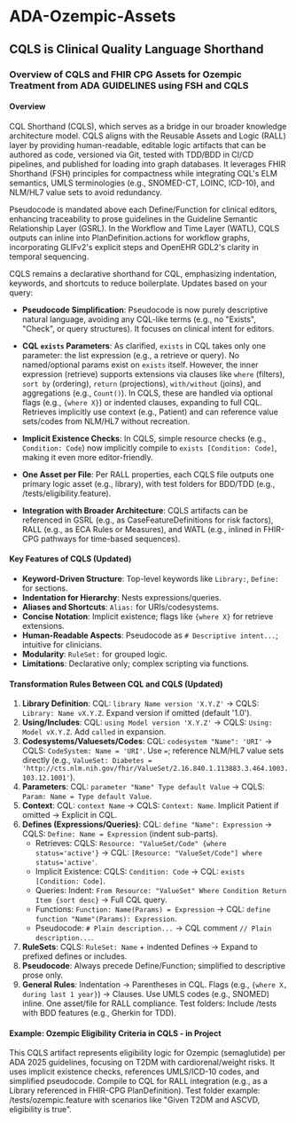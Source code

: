 # ADA-Ozempic-Assets
## CQLS is Clinical Quality Language Shorthand 
### Overview of CQLS and FHIR CPG Assets for Ozempic Treatment from ADA GUIDELINES using FSH and CQLS

#### Overview
CQL Shorthand (CQLS), which serves as a bridge in our broader knowledge architecture model. CQLS aligns with the Reusable Assets and Logic (RALL) layer by providing human-readable, editable logic artifacts that can be authored as code, versioned via Git, tested with TDD/BDD in CI/CD pipelines, and published for loading into graph databases. It leverages FHIR Shorthand (FSH) principles for compactness while integrating CQL's ELM semantics, UMLS terminologies (e.g., SNOMED-CT, LOINC, ICD-10), and NLM/HL7 value sets to avoid redundancy. 

Pseudocode is mandated above each Define/Function for clinical editors, enhancing traceability to prose guidelines in the Guideline Semantic Relationship Layer (GSRL). In the Workflow and Time Layer (WATL), CQLS outputs can inline into PlanDefinition.actions for workflow graphs, incorporating GLIFv2's explicit steps and OpenEHR GDL2's clarity in temporal sequencing.

CQLS remains a declarative shorthand for CQL, emphasizing indentation, keywords, and shortcuts to reduce boilerplate. Updates based on your query:
- **Pseudocode Simplification**: Pseudocode is now purely descriptive natural language, avoiding any CQL-like terms (e.g., no "Exists", "Check", or query structures). It focuses on clinical intent for editors.

- **CQL `exists` Parameters**: As clarified, `exists` in CQL takes only one parameter: the list expression (e.g., a retrieve or query). No named/optional params exist on `exists` itself. However, the inner expression (retrieve) supports extensions via clauses like `where` (filters), `sort by` (ordering), `return` (projections), `with/without` (joins), and aggregations (e.g., `Count()`). In CQLS, these are handled via optional flags (e.g., `{where X}`) or indented clauses, expanding to full CQL. Retrieves implicitly use context (e.g., Patient) and can reference value sets/codes from NLM/HL7 without recreation.

- **Implicit Existence Checks**: In CQLS, simple resource checks (e.g., `Condition: Code`) now implicitly compile to `exists [Condition: Code]`, making it even more editor-friendly.
- **One Asset per File**: Per RALL properties, each CQLS file outputs one primary logic asset (e.g., library), with test folders for BDD/TDD (e.g., /tests/eligibility.feature).
- **Integration with Broader Architecture**: CQLS artifacts can be referenced in GSRL (e.g., as CaseFeatureDefinitions for risk factors), RALL (e.g., as ECA Rules or Measures), and WATL (e.g., inlined in FHIR-CPG pathways for time-based sequences).
#### Key Features of CQLS (Updated)
- **Keyword-Driven Structure**: Top-level keywords like `Library:`, `Define:` for sections.
- **Indentation for Hierarchy**: Nests expressions/queries.
- **Aliases and Shortcuts**: `Alias:` for URIs/codesystems.
- **Concise Notation**: Implicit existence; flags like `{where X}` for retrieve extensions.
- **Human-Readable Aspects**: Pseudocode as `# Descriptive intent...`; intuitive for clinicians.
- **Modularity**: `RuleSet:` for grouped logic.
- **Limitations**: Declarative only; complex scripting via functions.

#### Transformation Rules Between CQL and CQLS (Updated)
1. **Library Definition**: CQL: `library Name version 'X.Y.Z'` → CQLS: `Library: Name vX.Y.Z`. Expand version if omitted (default '1.0').
2. **Using/Includes**: CQL: `using Model version 'X.Y.Z'` → CQLS: `Using: Model vX.Y.Z`. Add `called` in expansion.
3. **Codesystems/Valuesets/Codes**: CQL: `codesystem "Name": 'URI'` → CQLS: `CodeSystem: Name = 'URI'`. Use `=`; reference NLM/HL7 value sets directly (e.g., `ValueSet: Diabetes = 'http://cts.nlm.nih.gov/fhir/ValueSet/2.16.840.1.113883.3.464.1003.103.12.1001'`).
4. **Parameters**: CQL: `parameter "Name" Type default Value` → CQLS: `Param: Name = Type default Value`.
5. **Context**: CQL: `context Name` → CQLS: `Context: Name`. Implicit Patient if omitted → Explicit in CQL.
6. **Defines (Expressions/Queries)**: CQL: `define "Name": Expression` → CQLS: `Define: Name = Expression` (indent sub-parts).
   - Retrieves: CQLS: `Resource: "ValueSet/Code" {where status='active'}` → CQL: `[Resource: "ValueSet/Code"] where status='active'`.
   - Implicit Existence: CQLS: `Condition: Code` → CQL: `exists [Condition: Code]`.
   - Queries: Indent: `From Resource: "ValueSet" Where Condition Return Item {sort desc}` → Full CQL query.
   - Functions: `Function: Name(Params) = Expression` → CQL: `define function "Name"(Params): Expression`.
   - Pseudocode: `# Plain description...` → CQL comment `// Plain description...`.
7. **RuleSets**: CQLS: `RuleSet: Name` + indented Defines → Expand to prefixed defines or includes.
8. **Pseudocode**: Always precede Define/Function; simplified to descriptive prose only.
9. **General Rules**: Indentation → Parentheses in CQL. Flags (e.g., `{where X, during last 1 year}`) → Clauses. Use UMLS codes (e.g., SNOMED) inline. One asset/file for RALL compliance. Test folders: Include /tests with BDD features (e.g., Gherkin for TDD).

#### Example: Ozempic Eligibility Criteria in CQLS - in Project
This CQLS artifact represents eligibility logic for Ozempic (semaglutide) per ADA 2025 guidelines, focusing on T2DM with cardiorenal/weight risks. It uses implicit existence checks, references UMLS/ICD-10 codes, and simplified pseudocode. Compile to CQL for RALL integration (e.g., as a Library referenced in FHIR-CPG PlanDefinition). Test folder example: /tests/ozempic.feature with scenarios like "Given T2DM and ASCVD, eligibility is true".
